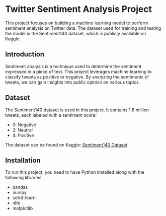 # Twitter Sentiment Analysis Project

This project focuses on building a machine learning model to perform sentiment analysis on Twitter data. The dataset used for training and testing the model is the Sentiment140 dataset, which is publicly available on Kaggle.

## Introduction

Sentiment analysis is a technique used to determine the sentiment expressed in a piece of text. This project leverages machine learning to classify tweets as positive or negative. By analyzing the sentiments of tweets, we can gain insights into public opinion on various topics.

## Dataset

The Sentiment140 dataset is used in this project. It contains 1.6 million tweets, each labeled with a sentiment score:
- 0: Negative
- 2: Neutral
- 4: Positive

The dataset can be found on Kaggle: [Sentiment140 Dataset](https://www.kaggle.com/datasets/kazanova/sentiment140)

## Installation

To run this project, you need to have Python installed along with the following libraries:

- pandas
- numpy
- scikit-learn
- nltk
- matplotlib

